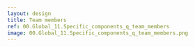 ```yaml
---
layout: design
title: Team members
ref: 00.Global_11.Specific_components_q_team_members
image: 00.Global_11.Specific_components_q_team_members.png
---
```



